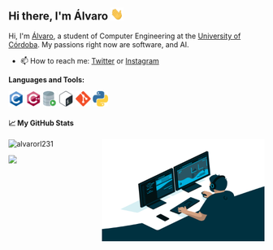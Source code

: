 ## Hi there, I'm Álvaro <img src="https://github.com/alvarorl231/alvarorl231/blob/main/images/saludo.gif" width="25px">

Hi, I'm [Álvaro](https://github.com/alvarorl231), a student of Computer Engineering at the  [University of Córdoba](http://www.uco.es/). My passions right now are software, and AI.
 
- 📫 How to reach me: [Twitter](https://twitter.com/alvarorl231) or [Instagram](https://instagram.com/alvarorl231)

**Languages and Tools:**  
<div align="left">
 <img src = 'https://github.com/alvarorl231/alvarorl231/blob/main/images/c-original.svg' width='30'/> <img src = 'https://github.com/alvarorl231/alvarorl231/blob/main/images/cpp.svg' width='30'/>  <img src = 'https://github.com/alvarorl231/alvarorl231/blob/main/images/sql.svg' height='30'/> <img src = 'https://github.com/alvarorl231/alvarorl231/blob/main/images/bash.png' width='30'/> <img src = 'https://github.com/alvarorl231/alvarorl231/blob/main/images/git.svg' width='30'/> <img src = 'https://github.com/alvarorl231/alvarorl231/blob/main/images/python.png' height='30'/>
</div>



#### 📈 My GitHub Stats

<p align="left"> <img src="https://github-readme-stats.vercel.app/api?username=alvarorl231&show_icons=true&theme=vue" alt="alvarorl231" />
 
<img align="right" alt="GIF" src="https://github.com/alvarorl231/alvarorl231/blob/main/images/code.gif?raw=true" width="320" height="200" />

![](https://visitor-badge.glitch.me/badge?page_id=alvarorl231.alvarorl231)
